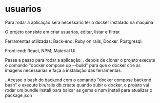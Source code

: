 # usuarios

Para rodar a aplicação sera necessario ter o docker instalado na maquina

O projeto consiste em criar usuarios, editar, listar e filtrar. 

Ferramentas utilizadas: 
  Back-end:
    Ruby on rails, Docker, Postgresql.
    
  Front-end:
    React, NPM, Material UI.

Passa a passo para rodar a aplicação:
  . depois de clonar o projeto execute o comando "docker compose up --build" para que o docker crie as imagens necessarias e faça a instalação das ferramentas.


  . Acesse o bash do backend com o comando "docker compose backend bash" e execute bin/rails db:create
  quando subir o docker, o projeto vai rodar um bundle install para baixar as gems e npm install para atualizar o package.json